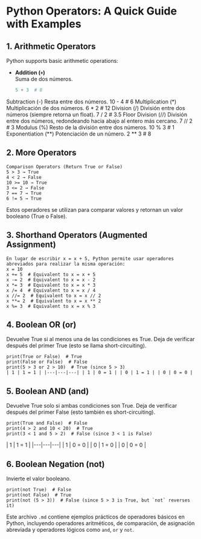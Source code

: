 # Python Operators: A Quick Guide with Examples

## 1. **Arithmetic Operators**

Python supports basic arithmetic operations:

- **Addition (`+`)**  
  Suma de dos números.  
  ```python
  5 + 3  # 8
Subtraction (-)
Resta entre dos números.
10 - 4  # 6
Multiplication (*)
Multiplicación de dos números.
6 * 2  # 12
Division (/)
División entre dos números (siempre retorna un float).
7 / 2  # 3.5
Floor Division (//)
División entre dos números, redondeando hacia abajo al entero más cercano.
7 // 2  # 3
Modulus (%)
Resto de la división entre dos números.
10 % 3  # 1
Exponentiation (**)
Potenciación de un número.
2 ** 3  # 8

## 2. More Operators
```
Comparison Operators (Return True or False)
5 > 3 → True
4 < 2 → False
10 >= 10 → True
3 <= 2 → False
7 == 7 → True
6 != 5 → True
```
Estos operadores se utilizan para comparar valores y retornan un valor booleano (True o False).

## 3. Shorthand Operators (Augmented Assignment)
```
En lugar de escribir x = x + 5, Python permite usar operadores abreviados para realizar la misma operación:
x = 10
x += 5  # Equivalent to x = x + 5
x -= 2  # Equivalent to x = x - 2
x *= 3  # Equivalent to x = x * 3
x /= 4  # Equivalent to x = x / 4
x //= 2  # Equivalent to x = x // 2
x **= 2  # Equivalent to x = x ** 2
x %= 3  # Equivalent to x = x % 3
```

## 4. Boolean OR (or)

Devuelve True si al menos una de las condiciones es True.
Deja de verificar después del primer True (esto se llama short-circuiting).
```
print(True or False)  # True
print(False or False)  # False
print(5 > 3 or 2 > 10)  # True (since 5 > 3)
| 1 | 1 = 1 | |---|---|---| | 1 | 0 = 1 | | 0 | 1 = 1 | | 0 | 0 = 0 |
```

## 5. Boolean AND (and)

Devuelve True solo si ambas condiciones son True.
Deja de verificar después del primer False (esto también es short-circuiting).
```
print(True and False)  # False
print(4 > 2 and 10 < 20)  # True
print(3 < 1 and 5 > 2)  # False (since 3 < 1 is False)
```
| 1 | 1 = 1 | |---|---|---| | 1 | 0 = 0 | | 0 | 1 = 0 | | 0 | 0 = 0 |

## 6. Boolean Negation (not)

Invierte el valor booleano.

```
print(not True)  # False
print(not False)  # True
print(not (5 > 3))  # False (since 5 > 3 is True, but `not` reverses it)
```

Este archivo `.md` contiene ejemplos prácticos de operadores básicos en Python, incluyendo operadores aritméticos, de comparación, de asignación abreviada y operadores lógicos como `and`, `or` y `not`.



